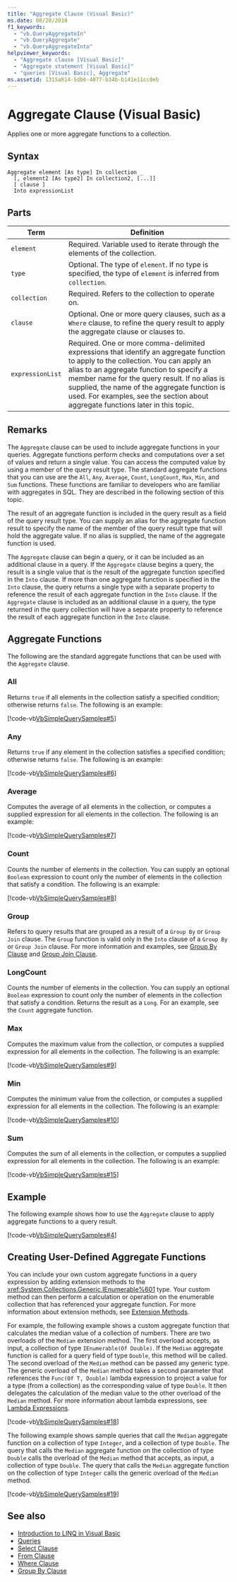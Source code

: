 ```yaml
---
title: "Aggregate Clause (Visual Basic)"
ms.date: 08/28/2018
f1_keywords: 
  - "vb.QueryAggregateIn"
  - "vb.QueryAggregate"
  - "vb.QueryAggregateInto"
helpviewer_keywords: 
  - "Aggregate clause [Visual Basic]"
  - "Aggregate statement [Visual Basic]"
  - "queries [Visual Basic], Aggregate"
ms.assetid: 1315a814-5db6-4077-b34b-b141e11cc0eb
---
```

# Aggregate Clause (Visual Basic)
Applies one or more aggregate functions to a collection.  
  
## Syntax  
  
```  
Aggregate element [As type] In collection _  
  [, element2 [As type2] In collection2, [...]]  
  [ clause ]  
  Into expressionList  
```  
  
## Parts  
  
|Term|Definition|  
|---|---|  
|`element`|Required. Variable used to iterate through the elements of the collection.|  
|`type`|Optional. The type of `element`. If no type is specified, the type of `element` is inferred from `collection`.|  
|`collection`|Required. Refers to the collection to operate on.|  
|`clause`|Optional. One or more query clauses, such as a `Where` clause, to refine the query result to apply the aggregate clause or clauses to.|  
|`expressionList`|Required. One or more comma-delimited expressions that identify an aggregate function to apply to the collection. You can apply an alias to an aggregate function to specify a member name for the query result. If no alias is supplied, the name of the aggregate function is used. For examples, see the section about aggregate functions later in this topic.|  
  
## Remarks  
 The `Aggregate` clause can be used to include aggregate functions in your queries. Aggregate functions perform checks and computations over a set of values and return a single value. You can access the computed value by using a member of the query result type. The standard aggregate functions that you can use are the `All`, `Any`, `Average`, `Count`, `LongCount`, `Max`, `Min`, and `Sum` functions. These functions are familiar to developers who are familiar with aggregates in SQL. They are described in the following section of this topic.  
  
 The result of an aggregate function is included in the query result as a field of the query result type. You can supply an alias for the aggregate function result to specify the name of the member of the query result type that will hold the aggregate value. If no alias is supplied, the name of the aggregate function is used.  
  
 The `Aggregate` clause can begin a query, or it can be included as an additional clause in a query. If the `Aggregate` clause begins a query, the result is a single value that is the result of the aggregate function specified in the `Into` clause. If more than one aggregate function is specified in the `Into` clause, the query returns a single type with a separate property to reference the result of each aggregate function in the `Into` clause. If the `Aggregate` clause is included as an additional clause in a query, the type returned in the query collection will have a separate property to reference the result of each aggregate function in the `Into` clause.  
  
## Aggregate Functions

The following are the standard aggregate functions that can be used with the `Aggregate` clause.  
  
### All

Returns `true` if all elements in the collection satisfy a specified condition; otherwise returns `false`. The following is an example:

 [!code-vb[VbSimpleQuerySamples#5](~/samples/snippets/visualbasic/VS_Snippets_VBCSharp/VbSimpleQuerySamples/VB/QuerySamples1.vb#5)]

### Any

Returns `true` if any element in the collection satisfies a specified condition; otherwise returns `false`. The following is an example:

 [!code-vb[VbSimpleQuerySamples#6](~/samples/snippets/visualbasic/VS_Snippets_VBCSharp/VbSimpleQuerySamples/VB/QuerySamples1.vb#6)]

### Average

Computes the average of all elements in the collection, or computes a supplied expression for all elements in the collection. The following is an example:

 [!code-vb[VbSimpleQuerySamples#7](~/samples/snippets/visualbasic/VS_Snippets_VBCSharp/VbSimpleQuerySamples/VB/QuerySamples1.vb#7)]

### Count

Counts the number of elements in the collection. You can supply an optional `Boolean` expression to count only the number of elements in the collection that satisfy a condition. The following is an example:

 [!code-vb[VbSimpleQuerySamples#8](~/samples/snippets/visualbasic/VS_Snippets_VBCSharp/VbSimpleQuerySamples/VB/QuerySamples1.vb#8)]

### Group

Refers to query results that are grouped as a result of a `Group By` or `Group Join` clause. The `Group` function is valid only in the `Into` clause of a `Group By` or `Group Join` clause. For more information and examples, see [Group By Clause](../../../visual-basic/language-reference/queries/group-by-clause.md) and [Group Join Clause](../../../visual-basic/language-reference/queries/group-join-clause.md).

### LongCount

Counts the number of elements in the collection. You can supply an optional `Boolean` expression to count only the number of elements in the collection that satisfy a condition. Returns the result as a `Long`. For an example, see the `Count` aggregate function.

### Max

Computes the maximum value from the collection, or computes a supplied expression for all elements in the collection. The following is an example:

 [!code-vb[VbSimpleQuerySamples#9](~/samples/snippets/visualbasic/VS_Snippets_VBCSharp/VbSimpleQuerySamples/VB/QuerySamples1.vb#9)]

### Min

Computes the minimum value from the collection, or computes a supplied expression for all elements in the collection. The following is an example:

 [!code-vb[VbSimpleQuerySamples#10](~/samples/snippets/visualbasic/VS_Snippets_VBCSharp/VbSimpleQuerySamples/VB/QuerySamples1.vb#10)]

### Sum

Computes the sum of all elements in the collection, or computes a supplied expression for all elements in the collection. The following is an example:

 [!code-vb[VbSimpleQuerySamples#15](~/samples/snippets/visualbasic/VS_Snippets_VBCSharp/VbSimpleQuerySamples/VB/QuerySamples1.vb#15)]

## Example  

The following example shows how to use the `Aggregate` clause to apply aggregate functions to a query result.  
  
 [!code-vb[VbSimpleQuerySamples#4](~/samples/snippets/visualbasic/VS_Snippets_VBCSharp/VbSimpleQuerySamples/VB/QuerySamples1.vb#4)]  
  
## Creating User-Defined Aggregate Functions

 You can include your own custom aggregate functions in a query expression by adding extension methods to the <xref:System.Collections.Generic.IEnumerable%601> type. Your custom method can then perform a calculation or operation on the enumerable collection that has referenced your aggregate function. For more information about extension methods, see [Extension Methods](../../../visual-basic/programming-guide/language-features/procedures/extension-methods.md).  
  
 For example, the following example shows a custom aggregate function that calculates the median value of a collection of numbers. There are two overloads of the `Median` extension method. The first overload accepts, as input, a collection of type `IEnumerable(Of Double)`. If the `Median` aggregate function is called for a query field of type `Double`, this method will be called. The second overload of the `Median` method can be passed any generic type. The generic overload of the `Median` method takes a second parameter that references the `Func(Of T, Double)` lambda expression to project a value for a type (from a collection) as the corresponding value of type `Double`. It then delegates the calculation of the median value to the other overload of the `Median` method. For more information about lambda expressions, see [Lambda Expressions](../../../visual-basic/programming-guide/language-features/procedures/lambda-expressions.md).  
  
 [!code-vb[VbSimpleQuerySamples#18](~/samples/snippets/visualbasic/VS_Snippets_VBCSharp/VbSimpleQuerySamples/VB/UserDefinedAggregates.vb#18)]  
  
 The following example shows sample queries that call the `Median` aggregate function on a collection of type `Integer`, and a collection of type `Double`. The query that calls the `Median` aggregate function on the collection of type `Double` calls the overload of the `Median` method that accepts, as input, a collection of type `Double`. The query that calls the `Median` aggregate function on the collection of type `Integer` calls the generic overload of the `Median` method.  
  
 [!code-vb[VbSimpleQuerySamples#19](~/samples/snippets/visualbasic/VS_Snippets_VBCSharp/VbSimpleQuerySamples/VB/UserDefinedAggregates.vb#19)]  
  
## See also

- [Introduction to LINQ in Visual Basic](../../../visual-basic/programming-guide/language-features/linq/introduction-to-linq.md)
- [Queries](../../../visual-basic/language-reference/queries/index.md)
- [Select Clause](../../../visual-basic/language-reference/queries/select-clause.md)
- [From Clause](../../../visual-basic/language-reference/queries/from-clause.md)
- [Where Clause](../../../visual-basic/language-reference/queries/where-clause.md)
- [Group By Clause](../../../visual-basic/language-reference/queries/group-by-clause.md)
